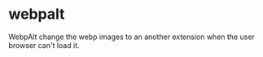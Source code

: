 # webpalt
WebpAlt change the webp images to an another extension when the user browser can't load it.
